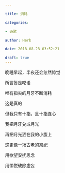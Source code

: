 ```yaml
---

title: 消耗

categories:

- 诗歌

author: Herb

date: 2018-08-28 03:52:21

draft: true
---
```


晚睡早起，半夜还会忽然惊觉

所言皆是呓语

唯有指尖的月牙不断消耗

这是真的

但我只有十指，且十指连心



我把月牙兑成月光

再把月光洒在我的小腹上

这更像一场古老的祭祀

用欲望安抚思念

用愉悦破除虚妄